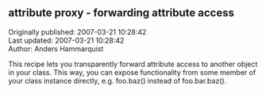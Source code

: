 ## attribute proxy - forwarding attribute access  
Originally published: 2007-03-21 10:28:42  
Last updated: 2007-03-21 10:28:42  
Author: Anders Hammarquist  
  
This recipe lets you transparently forward attribute access to another object in your class. This way, you can expose functionality from some member of your class instance directly, e.g. foo.baz() instead of foo.bar.baz().